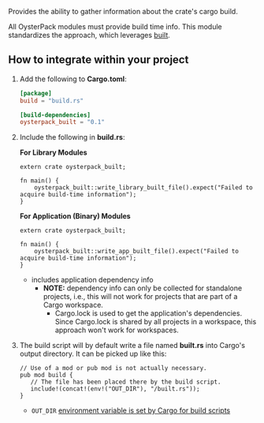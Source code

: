 Provides the ability to gather information about the crate's cargo build.

All OysterPack modules must provide build time info. This module standardizes the approach, which
leverages [built](https://crates.io/crates/built).

## How to integrate within your project

1. Add the following to **Cargo.toml**:
   ```toml
   [package]
   build = "build.rs"

   [build-dependencies]
   oysterpack_built = "0.1"
   ```

2. Include the following in **build.rs**:

   **For Library Modules**
   ```no_run
   extern crate oysterpack_built;

   fn main() {
       oysterpack_built::write_library_built_file().expect("Failed to acquire build-time information");
   }
   ```

   **For Application (Binary) Modules**
   ```no_run
   extern crate oysterpack_built;

   fn main() {
       oysterpack_built::write_app_built_file().expect("Failed to acquire build-time information");
   }
   ```
   - includes application dependency info
     - **NOTE:** dependency info can only be collected for standalone projects, i.e., this will not work for projects that are part of a Cargo workspace.
       - Cargo.lock is used to get the application's dependencies. Since Cargo.lock is shared by all projects in a workspace, this approach won't work for workspaces.

3. The build script will by default write a file named **built.rs** into Cargo's output directory. It can be picked up like this:
   ```no_run
   // Use of a mod or pub mod is not actually necessary.
   pub mod build {
      // The file has been placed there by the build script.
      include!(concat!(env!("OUT_DIR"), "/built.rs"));
   }
   ```
   - `OUT_DIR` [environment variable is set by Cargo for build scripts](https://doc.rust-lang.org/cargo/reference/environment-variables.html)